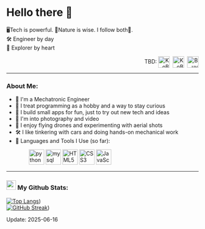 # Hello there  👋

🖥️Tech is powerful. 🌱Nature is wise. I follow both🔄.<br>
🛠️ Engineer by day  
🌳 Explorer by heart

<p align="right">
  TBD:
<img align="center" src="https://cdn.jsdelivr.net/npm/simple-icons@3.0.1/icons/linkedin.svg" alt="KoB" height="30" width="30" />&nbsp;
<img align="center" src="https://cdn.jsdelivr.net/npm/simple-icons@3.0.1/icons/github.svg" alt="KoB" height="30" width="30" /></a>&nbsp;
<img align="center" alt="Buy me a Coffee" width="30px" src="https://cdn.jsdelivr.net/npm/simple-icons@3.0.1/icons/buymeacoffee.svg" /></a>
</p>

---
### About Me:
- 🏦 I'm a Mechatronic Engineer
- 🧠 I treat programming as a hobby and a way to stay curious
- 📱 I build small apps for fun, just to try out new tech and ideas
- 📸 I'm into photography and video
- 🚁 I enjoy flying drones and experimenting with aerial shots
- 🛠️ I like tinkering with cars and doing hands-on mechanical work
- 🚀 Languages and Tools I Use (so far):

<p align="left">
      &nbsp;&nbsp;&nbsp;&nbsp;&nbsp;&nbsp;&nbsp;&nbsp;&nbsp;&nbsp;&nbsp;&nbsp;&nbsp;&nbsp;
      <img src="https://www.vectorlogo.zone/logos/python/python-icon.svg" alt="python" width="40" height="40"/>
      <img src="https://www.vectorlogo.zone/logos/mysql/mysql-icon.svg" alt="mysql" width="40" height="40"/>
      <img src="https://www.vectorlogo.zone/logos/w3_html5/w3_html5-icon.svg" alt="HTML5" width="40" height="40"/>
      <img src="https://www.vectorlogo.zone/logos/w3_css/w3_css-icon~old.svg" alt="CSS3" width="40" height="40"/>  
      <img src="https://www.vectorlogo.zone/logos/javascript/javascript-icon.svg" alt="JavaScript" width="40" height="40"/>
</p>

---
### <img src='https://media1.giphy.com/media/du3J3cXyzhj75IOgvA/giphy.gif?cid=ecf05e47x2g034i9pzwtzzsd3xgg2w9nr94t4tflbbgo3008&rid=giphy.gif' width='25' /> My Github Stats:
<!--
![Ko0oB's github stats](https://github-readme-stats.vercel.app/api?username=Ko0oB&show_icons=true&title_color=ffc857&icon_color=8ac926&text_color=daf7dc&bg_color=151515&hide=issues&count_private=true&include_all_commits=true) 
-->
[![Top Langs](https://github-readme-stats.vercel.app/api/top-langs/?username=Ko0oB&layout=compact&text_color=daf7dc&bg_color=151515&hide=css,html,php)](https://github-readme-stats.vercel.app/api/top-langs/?username=Ko0oB&layout=compact&text_color=daf7dc&bg_color=151515&hide=css,html,php))<br> <!--(https://github.com/anuraghazra/github-readme-stats) -->
[![GitHub Streak](https://github-readme-streak-stats.herokuapp.com/?user=Ko0oB&theme=dark)](https://github-readme-streak-stats.herokuapp.com/?user=Ko0oB&theme=dark)) <!--https://git.io/streak-stats -->


Update: 2025-06-16
<!--
---
### 👱 Visitors count
<img src="https://profile-counter.glitch.me/Ridwanullahi-code/count.svg" />
-->
